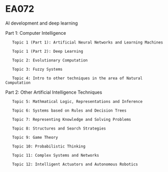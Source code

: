 # EA072
 AI development and deep learning

Part 1: Computer Intelligence

       Topic 1 (Part 1): Artificial Neural Networks and Learning Machines
       
       Topic 1 (Part 2): Deep Learning

       Topic 2: Evolutionary Computation

       Topic 3: Fuzzy Systems

       Topic 4: Intro to other techniques in the area of Natural Computation 

Part 2: Other Artificial Intelligence Techniques

       Topic 5: Mathmatical Logic, Representations and Inference

       Topic 6: Systems based on Rules and Decision Trees

       Topic 7: Representing Knowledge and Solving Problems

       Topic 8: Structures and Search Strategies

       Topic 9: Game Theory

       Topic 10: Probabilistic Thinking

       Topic 11: Complex Systems and Networks

       Topic 12: Intelligent Actuators and Autonomous Robotics

